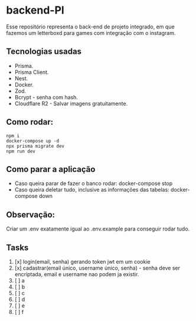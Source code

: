# backend-PI
Esse repositório representa o back-end de projeto integrado, em que fazemos um letterboxd para games com integração com o instagram.<br/>
## Tecnologias usadas
+ Prisma.
+ Prisma Client.
+ Nest.
+ Docker.
+ Zod.
+ Bcrypt - senha com hash.
+ Cloudflare R2 - Salvar imagens gratuitamente.
## Como rodar:
```
npm i
docker-compose up -d
npx prisma migrate dev
npm run dev
```
## Como parar a aplicação
+ Caso queira parar de fazer o banco rodar: docker-compose stop
+ Caso queira deletar tudo, inclusive as informações das tabelas: docker-compose down
## Observação:
Criar um .env exatamente igual ao .env.example para conseguir rodar tudo.
## Tasks
1. [x] login(email, senha) gerando token jwt em um cookie<br>
2. [x] cadastrar(email único, username único, senha) - senha deve ser encriptada, email e username nao podem ja existir.<br>
3. [ ] a
4. [ ] b
5. [ ] c
6. [ ] d
7. [ ] e
8. [ ] f